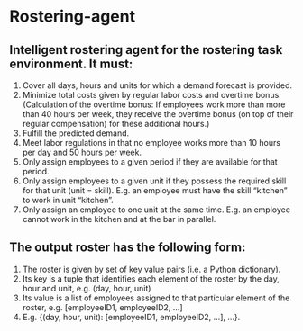 # Rostering-agent
## Intelligent rostering agent for the rostering task environment. It must:

1. Cover all days, hours and units for which a demand forecast is provided.
2. Minimize total costs given by regular labor costs and overtime bonus.
(Calculation of the overtime bonus: If employees work more than more than 40 hours per week, they
receive the overtime bonus (on top of their regular compensation) for these additional hours.)
3. Fulfill the predicted demand.
4. Meet labor regulations in that no employee works more than 10 hours per day and 50 hours per week.
5. Only assign employees to a given period if they are available for that period.
6. Only assign employees to a given unit if they possess the required skill for that unit (unit = skill). E.g. an
employee must have the skill “kitchen” to work in unit “kitchen”.
7. Only assign an employee to one unit at the same time. E.g. an employee cannot work in the kitchen and at
the bar in parallel.

## The output roster has the following form:
1. The roster is given by set of key value pairs (i.e. a Python dictionary).
2. Its key is a tuple that identifies each element of the roster by the day, hour and unit, e.g. (day, hour, unit)
3. Its value is a list of employees assigned to that particular element of the roster,
e.g. [employeeID1, employeeID2, ...]
4. E.g. {(day, hour, unit): [employeeID1, employeeID2, ...], ...}.

